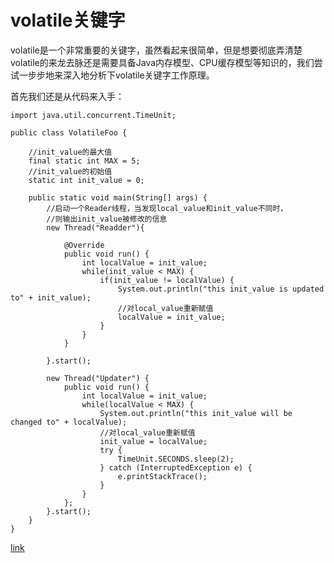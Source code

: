 # volatile关键字

volatile是一个非常重要的关键字，虽然看起来很简单，但是想要彻底弄清楚volatile的来龙去脉还是需要具备Java内存模型、CPU缓存模型等知识的，我们尝试一步步地来深入地分析下volatile关键字工作原理。

首先我们还是从代码来入手：
```
import java.util.concurrent.TimeUnit;

public class VolatileFoo {
	
	//init_value的最大值
	final static int MAX = 5;
	//init_value的初始值
	static int init_value = 0;

	public static void main(String[] args) {
		//启动一个Reader线程，当发现local_value和init_value不同时，
		//则输出init_value被修改的信息
		new Thread("Readder"){

			@Override
			public void run() {
				int localValue = init_value;
				while(init_value < MAX) {
					if(init_value != localValue) {
						System.out.println("this init_value is updated to" + init_value);
						//对local_value重新赋值
						localValue = init_value;
					}
				}
			}
			
		}.start();
		
		new Thread("Updater") {
			public void run() {
				int localValue = init_value;
				while(localValue < MAX) {
					System.out.println("this init_value will be changed to" + localValue);
					//对local_value重新赋值
					init_value = localValue;
					try {
						TimeUnit.SECONDS.sleep(2);
					} catch (InterruptedException e) {
						e.printStackTrace();
					}
				}
			};
		}.start();
	}
}

```

[link](https://www.cnblogs.com/dolphin0520/p/3920373.html)